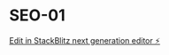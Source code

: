 # SEO-01

[Edit in StackBlitz next generation editor ⚡️](https://stackblitz.com/~/github.com/complexsimplcitymedia/SEO-01)